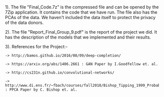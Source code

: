1). The file "Final_Code.7z" is the compressed file and can be opened by the 7Zip application. It contains the code that 
    we have run. The file also has the PCAs of the data. We haven't included the data itself to protect the privacy of the
    data donors.
    
2). The file "Report_Final_Group_9.pdf" is the report of the project we did. It has the description of the models that we 
    implemented and their results.
    
3). References for the Project:-

    -> http://bamos.github.io/2016/08/09/deep-completion/
    
    -> https://arxiv.org/abs/1406.2661 : GAN Paper by I.Goodfellow et. al.
    
    -> http://cs231n.github.io/convolutional-networks/
    
    -> http://www.di.ens.fr/~fbach/courses/fall2010/Bishop_Tipping_1999_Probabilistic_PCA.pdf : PPCA Paper by C. Bishop et. al.
